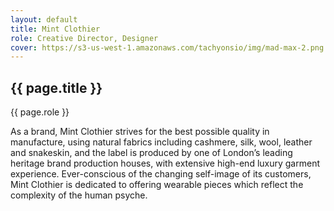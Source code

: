 ```yaml
---
layout: default
title: Mint Clothier
role: Creative Director, Designer
cover: https://s3-us-west-1.amazonaws.com/tachyonsio/img/mad-max-2.png
---
```


<article class="pa3 pb5 pa5-ns">
  <h1 class="f2 f-subheadline-ns mt0 mb4">{{ page.title }}</h1>
  <p class="gray f6 mb4 ttu tracked">{{ page.role }}</p>
  <p class="f4 f3-ns measure lh-copy ma0">
    As a brand, Mint Clothier strives for the best possible quality in manufacture, using natural fabrics including cashmere, silk, wool, leather and snakeskin, and the label is produced by one of London’s leading heritage brand production houses, with extensive high-end luxury garment experience.  Ever-conscious of the changing self-image of its customers, Mint Clothier is dedicated to offering wearable pieces which reflect the complexity of the human psyche.
  </p>
</article>
